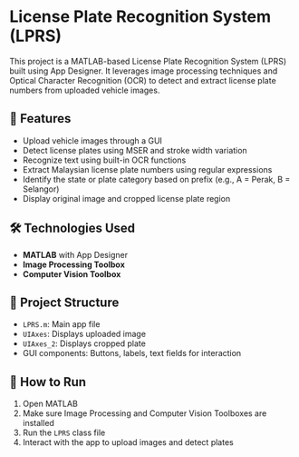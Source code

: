 # License Plate Recognition System (LPRS)

This project is a MATLAB-based License Plate Recognition System (LPRS) built using App Designer. It leverages image processing techniques and Optical Character Recognition (OCR) to detect and extract license plate numbers from uploaded vehicle images.

## 🚗 Features

- Upload vehicle images through a GUI
- Detect license plates using MSER and stroke width variation
- Recognize text using built-in OCR functions
- Extract Malaysian license plate numbers using regular expressions
- Identify the state or plate category based on prefix (e.g., A = Perak, B = Selangor)
- Display original image and cropped license plate region

## 🛠️ Technologies Used

- **MATLAB** with App Designer
- **Image Processing Toolbox**
- **Computer Vision Toolbox**


## 📁 Project Structure

- `LPRS.m`: Main app file
- `UIAxes`: Displays uploaded image
- `UIAxes_2`: Displays cropped plate
- GUI components: Buttons, labels, text fields for interaction

## 📌 How to Run

1. Open MATLAB
2. Make sure Image Processing and Computer Vision Toolboxes are installed
3. Run the `LPRS` class file
4. Interact with the app to upload images and detect plates
